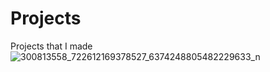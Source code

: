 # Projects
Projects that I made
![300813558_722612169378527_6374248805482229633_n](https://user-images.githubusercontent.com/115597382/216132373-ff83dad6-3257-47e7-b331-6acc70259356.jpg)
